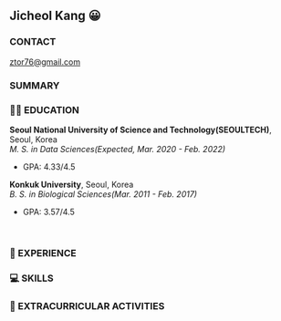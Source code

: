 ## Jicheol Kang :grinning:

### CONTACT

ztor76@gmail.com

### SUMMARY

### :man_student: EDUCATION

**Seoul National University of Science and Technology(SEOULTECH)**, Seoul, Korea<br>
*M. S. in Data Sciences(Expected, Mar. 2020 - Feb. 2022)*
- GPA: 4.33/4.5


**Konkuk University**, Seoul, Korea<br>
*B. S. in Biological Sciences(Mar. 2011 - Feb. 2017)*
- GPA: 3.57/4.5
  
  
<br>
  
### :runner: EXPERIENCE


### :computer: SKILLS


### :bicyclist: EXTRACURRICULAR ACTIVITIES


<!--
**ztor2/ztor2** is a ✨ _special_ ✨ repository because its `README.md` (this file) appears on your GitHub profile.

Here are some ideas to get you started:

- 🔭 I’m currently working on ...
- 🌱 I’m currently learning ...
- 👯 I’m looking to collaborate on ...
- 🤔 I’m looking for help with ...
- 💬 Ask me about ...
- 📫 How to reach me: ...
- 😄 Pronouns: ...
- ⚡ Fun fact: ...
-->
